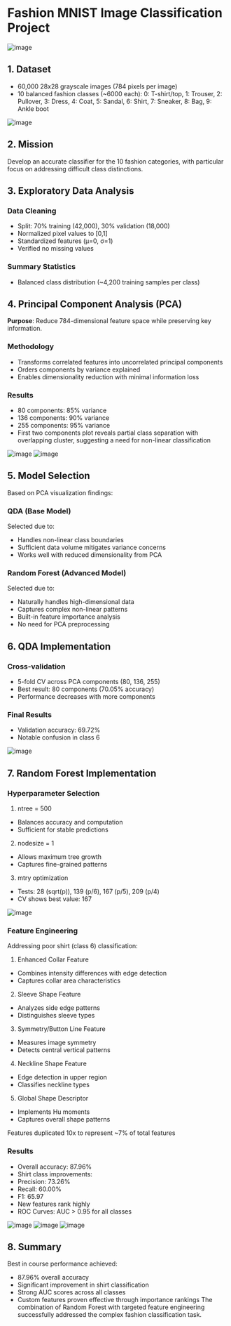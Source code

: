 # Fashion MNIST Image Classification Project
![image](https://github.com/user-attachments/assets/cbc1e475-57ac-4a29-99bc-3b38aa5e09bd)

## 1. Dataset
- 60,000 28x28 grayscale images (784 pixels per image)
- 10 balanced fashion classes (~6000 each): 0: T-shirt/top, 1: Trouser, 2: Pullover, 3: Dress, 4: Coat, 5: Sandal, 6: Shirt, 7: Sneaker, 8: Bag, 9: Ankle boot

![image](https://github.com/user-attachments/assets/2ad9cbd3-c2c5-49c8-b5a8-f0031636bbf9)

 
## 2. Mission
Develop an accurate classifier for the 10 fashion categories, with particular focus on addressing difficult class distinctions.
## 3. Exploratory Data Analysis
### Data Cleaning
- Split: 70% training (42,000), 30% validation (18,000)
- Normalized pixel values to [0,1]
- Standardized features (μ=0, σ=1)
- Verified no missing values
### Summary Statistics
- Balanced class distribution (~4,200 training samples per class)
## 4. Principal Component Analysis (PCA)
**Purpose**: Reduce 784-dimensional feature space while preserving key information.
### Methodology
- Transforms correlated features into uncorrelated principal components
- Orders components by variance explained
- Enables dimensionality reduction with minimal information loss
### Results
- 80 components: 85% variance
- 136 components: 90% variance
- 255 components: 95% variance
- First two components plot reveals partial class separation with overlapping cluster, suggesting a need for non-linear classification

![image](https://github.com/user-attachments/assets/314c8193-aec5-41c8-bf7a-9189760c66b0)
![image](https://github.com/user-attachments/assets/6769ee68-a785-494b-b3b4-d70acac7bfb3)

  
## 5. Model Selection
Based on PCA visualization findings:
### QDA (Base Model)
Selected due to:
- Handles non-linear class boundaries
- Sufficient data volume mitigates variance concerns
- Works well with reduced dimensionality from PCA
### Random Forest (Advanced Model)
Selected due to:
- Naturally handles high-dimensional data
- Captures complex non-linear patterns
- Built-in feature importance analysis
- No need for PCA preprocessing
## 6. QDA Implementation
### Cross-validation
- 5-fold CV across PCA components (80, 136, 255)
- Best result: 80 components (70.05% accuracy)
- Performance decreases with more components
### Final Results
- Validation accuracy: 69.72%
- Notable confusion in class 6

![image](https://github.com/user-attachments/assets/fd7e7a44-c28c-4fe1-ad8b-8639f5be9cca)
 

## 7. Random Forest Implementation
### Hyperparameter Selection
1. ntree = 500
  - Balances accuracy and computation
  - Sufficient for stable predictions
2. nodesize = 1
  - Allows maximum tree growth
  - Captures fine-grained patterns
3. mtry optimization
  - Tests: 28 (sqrt(p)), 139 (p/6), 167 (p/5), 209 (p/4)
  - CV shows best value: 167

![image](https://github.com/user-attachments/assets/d31c3c66-1991-4de0-b814-b670ea9cf186)


### Feature Engineering
Addressing poor shirt (class 6) classification:
1. Enhanced Collar Feature
  - Combines intensity differences with edge detection
  - Captures collar area characteristics
2. Sleeve Shape Feature
  - Analyzes side edge patterns
  - Distinguishes sleeve types
3. Symmetry/Button Line Feature
  - Measures image symmetry
  - Detects central vertical patterns
4. Neckline Shape Feature
  - Edge detection in upper region
  - Classifies neckline types
5. Global Shape Descriptor
  - Implements Hu moments
  - Captures overall shape patterns

Features duplicated 10x to represent ~7% of total features
### Results
- Overall accuracy: 87.96%
- Shirt class improvements:
 - Precision: 73.26%
 - Recall: 60.00%
 - F1: 65.97
- New features rank highly
- ROC Curves: AUC > 0.95 for all classes

![image](https://github.com/user-attachments/assets/abc15e2c-c288-4a90-97cf-3a5776227cff)
![image](https://github.com/user-attachments/assets/acfc1577-9d19-4ba6-9a22-ccecda5a7067)
![image](https://github.com/user-attachments/assets/12273895-2181-497f-8f11-b49133db0be5)

 
## 8. Summary
Best in course performance achieved:
- 87.96% overall accuracy
- Significant improvement in shirt classification
- Strong AUC scores across all classes
- Custom features proven effective through importance rankings
The combination of Random Forest with targeted feature engineering successfully addressed the complex fashion classification task.
